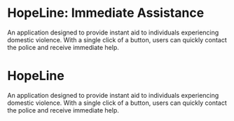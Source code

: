# HopeLine: Immediate Assistance
An application designed to provide instant aid to individuals experiencing domestic violence. With a single click of a button, users can quickly contact the police and receive immediate help.

# HopeLine
An application designed to provide instant aid to individuals experiencing domestic violence. With a single click of a button, users can quickly contact the police and receive immediate help.
